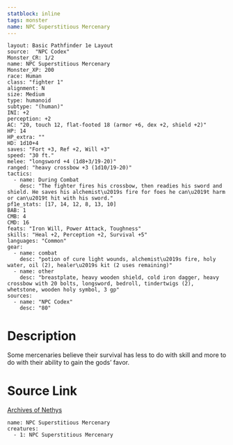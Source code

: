 ```yaml
---
statblock: inline
tags: monster
name: NPC Superstitious Mercenary
---
```

```statblock
layout: Basic Pathfinder 1e Layout
source:  "NPC Codex"
Monster_CR: 1/2
name: NPC Superstitious Mercenary
Monster_XP: 200
race: Human
class: "fighter 1"
alignment: N
size: Medium
type: humanoid
subtype: "(human)"
INI: +2
perception: +2
AC: "20, touch 12, flat-footed 18 (armor +6, dex +2, shield +2)"
HP: 14
HP_extra: ""
HD: 1d10+4
saves: "Fort +3, Ref +2, Will +3"
speed: "30 ft."
melee: "longsword +4 (1d8+3/19-20)"
ranged: "heavy crossbow +3 (1d10/19-20)"
tactics:
  - name: During Combat
    desc: "The fighter fires his crossbow, then readies his sword and shield. He saves his alchemist\u2019s fire for foes he can\u2019t harm or can\u2019t hit with his sword."
pf1e_stats: [17, 14, 12, 8, 13, 10]
BAB: 1
CMB: 4
CMD: 16
feats: "Iron Will, Power Attack, Toughness"
skills: "Heal +2, Perception +2, Survival +5"
languages: "Common"
gear:
  - name: combat
    desc: "potion of cure light wounds, alchemist\u2019s fire, holy water, oil (2), healer\u2019s kit (2 uses remaining)"
  - name: other
    desc: "breastplate, heavy wooden shield, cold iron dagger, heavy crossbow with 20 bolts, longsword, bedroll, tindertwigs (2), whetstone, wooden holy symbol, 3 gp"
sources:
  - name: "NPC Codex"
    desc: "80"
```
# Description
Some mercenaries believe their survival has less to do with skill and more to do with their ability to gain the gods’ favor.
# Source Link
[Archives of Nethys](https://aonprd.com/NPCDisplay.aspx?ItemName=Superstitious%20Mercenary)
```encounter-table
name: NPC Superstitious Mercenary
creatures:
  - 1: NPC Superstitious Mercenary
```
